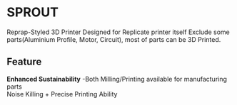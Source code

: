 # SPROUT
Reprap-Styled 3D Printer
Designed for Replicate printer itself
Exclude some parts(Aluminium Profile, Motor, Circuit), most of parts can be 3D Printed.

Feature
-
**Enhanced Sustainability**
-Both Milling/Printing available for manufacturing parts  
Noise Killing + Precise Printing Ability
